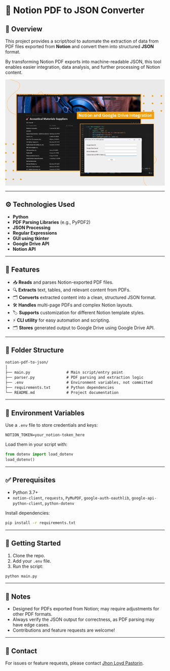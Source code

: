 # 📄 Notion PDF to JSON Converter

## 📌 Overview

This project provides a script/tool to automate the extraction of data from PDF files exported from **Notion** and convert them into structured **JSON** format.

By transforming Notion PDF exports into machine-readable JSON, this tool enables easier integration, data analysis, and further processing of Notion content.

![Preview Screenshot](/public/images/python/notion-automation-preview.png)

---

## ⚙️ Technologies Used

- **Python**
- **PDF Parsing Libraries** (e.g., PyPDF2)
- **JSON Processing**
- **Regular Expressions**
- **GUI using tkinter**
- **Google Drive API**
- **Notion API**

---

## 🚀 Features

- 📥 **Reads** and parses Notion-exported PDF files.
- 🔍 **Extracts** text, tables, and relevant content from PDFs.
- 🗂️ **Converts** extracted content into a clean, structured JSON format.
- 🛠️ **Handles** multi-page PDFs and complex Notion layouts.
- 🏷️ **Supports** customization for different Notion template styles.
- ⚡ **CLI utility** for easy automation and scripting.
- 🗂️ **Stores** generated output to Google Drive using Google Drive API.

---

## 📂 Folder Structure

```
notion-pdf-to-json/
│
├── main.py                # Main script/entry point
├── parser.py              # PDF parsing and extraction logic
├── .env                   # Environment variables, not committed
├── requirements.txt       # Python dependencies
└── README.md              # Project documentation
```

---

## 🔐 Environment Variables

Use a `.env` file to store credentials and keys:

```
NOTION_TOKEN=your_notion-token_here
```

Load them in your script with:

```python
from dotenv import load_dotenv
load_dotenv()
```

---

## ✅ Prerequisites

- Python 3.7+
- `notion-client`, `requests`, `PyMuPDF`, `google-auth-oauthlib`, `google-api-python-client`, `python-dotenv`

Install dependencies:

```bash
pip install -r requirements.txt
```

---

## 🏁 Getting Started

1. Clone the repo.
2. Add your `.env` file.
3. Run the script:

```bash
python main.py
```

---

## 📌 Notes

- Designed for PDFs exported from Notion; may require adjustments for other PDF formats.
- Always verify the JSON output for correctness, as PDF parsing may have edge cases.
- Contributions and feature requests are welcome!

---

## 📧 Contact

For issues or feature requests, please contact [Jhon Loyd Pastorin](mailto:jhonloydpastorin.03@gmail.com).